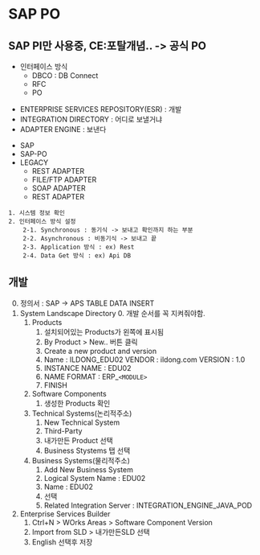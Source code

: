 # SAP PO
## SAP PI만 사용중, CE:포탈개념.. -> 공식 PO

* 인터페이스 방식
    * DBCO : DB Connect
    * RFC
    * PO

- ENTERPRISE SERVICES REPOSITORY(ESR) : 개발
- INTEGRATION DIRECTORY :  어디로 보낼거냐
- ADAPTER ENGINE : 보낸다

+ SAP
+ SAP-PO
+ LEGACY
    + REST ADAPTER
    + FILE/FTP ADAPTER
    + SOAP ADAPTER
    + REST ADAPTER

```
1. 시스템 정보 확인
2. 인터페이스 방식 설정
    2-1. Synchronous : 동기식 -> 보내고 확인까지 하는 부분
    2-2. Asynchronous : 비동기식 -> 보내고 끝
    2-3. Application 방식 : ex) Rest
    2-4. Data Get 방식 : ex) Api DB
```

## 개발
0. 정의서 : SAP -> APS TABLE DATA INSERT
1. System Landscape Directory
    0. 개발 순서를 꼭 지켜줘야함.
    1. Products
        1. 설치되어있는 Products가 왼쪽에 표시됨
        2. By Product > New.. 버튼 클릭
        3. Create a new product and version
        4.  Name : ILDONG_EDU02  VENDOR : ildong.com  VERSION : 1.0
        5. INSTANCE NAME : EDU02
        6. NAME FORMAT : ERP_`<MODULE>`
        7. FINISH
    2. Software Components
        1. 생성한 Products 확인
    3. Technical Systems(논리적주소)
        1. New Technical System
        2. Third-Party
        3. 내가만든 Product 선택
        4. Business Stystems 탭 선택
    4. Business Systems(물리적주소)
        1. Add New Business System
        2. Logical System Name : EDU02
        3. Name : EDU02
        4. 선택
        5. Related Integration Server : INTEGRATION_ENGINE_JAVA_POD
2. Enterprise Services Builder
    1. Ctrl+N > WOrks Areas > Software Component Version
    2. Import from SLD > 내가만든SLD 선택
    3. English 선택후 저장
    